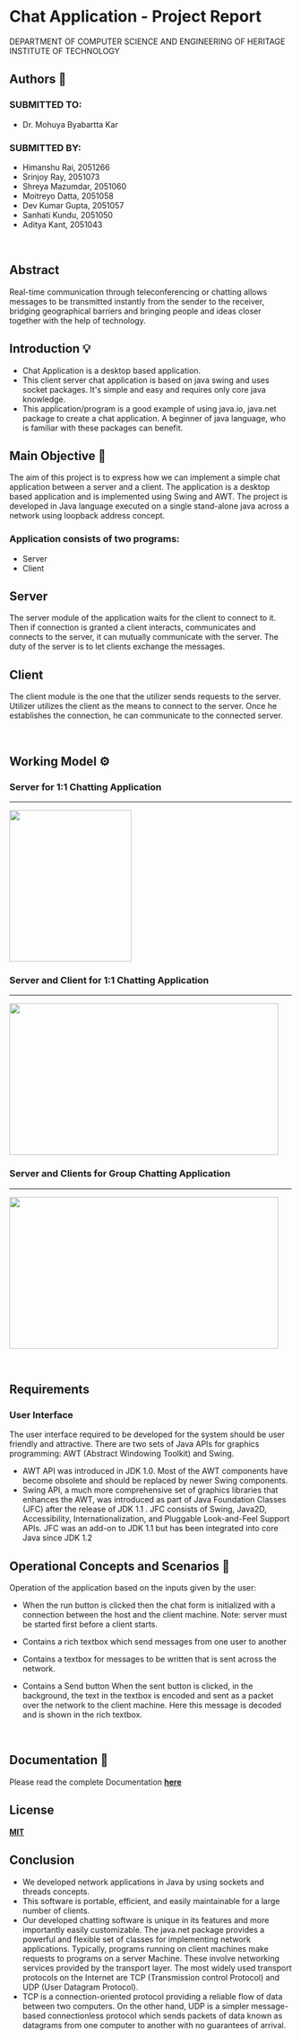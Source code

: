 
# Chat Application - Project Report 

DEPARTMENT OF COMPUTER SCIENCE AND ENGINEERING
OF HERITAGE INSTITUTE OF TECHNOLOGY


## Authors :ledger:

### SUBMITTED TO: 
- Dr. Mohuya Byabartta Kar
### SUBMITTED BY:
- Himanshu Rai, 2051266
- Srinjoy Ray, 2051073
- Shreya Mazumdar, 2051060
- Moitreyo Datta, 2051058
- Dev Kumar Gupta, 2051057
- Sanhati Kundu, 2051050
- Aditya Kant, 2051043 

&nbsp;

## Abstract 

Real-time communication through teleconferencing or chatting allows messages to be transmitted instantly from the sender to the receiver, bridging geographical barriers and bringing people and ideas closer together with the help of technology.

## Introduction :bulb:

- Chat Application is a desktop based application.
- This client server chat application is based on java swing and uses socket packages. It's simple and easy and requires only core java knowledge. 
- This application/program is a good example of using java.io, java.net package to create a chat application. A beginner of java language, who is familiar with these packages can benefit.

## Main Objective :dart:

The aim of this project is to express how we can implement a simple chat application between a server and a client. The application is a desktop based application and is implemented using Swing and AWT. The project is developed in Java language executed on a single stand-alone java across a network using loopback address concept.

### Application consists of two programs:

- Server
- Client

## Server
The server module of the application waits for the client to connect to it. Then if connection is granted a client interacts, communicates and connects to the server, it can mutually communicate with the server. The duty of the server is to let clients exchange the messages.

## Client
The client module is the one that the utilizer sends requests to the server. Utilizer utilizes the client as the means to connect to the server. Once he establishes the connection, he can communicate to the connected server.

&nbsp;

## Working Model :gear:

### Server for 1:1 Chatting Application
<hr>
<img src="https://user-images.githubusercontent.com/77541795/233034073-920d2e30-4699-4ed1-8017-d96a9d35f0be.png" width="218" height="270">

### Server and Client for 1:1 Chatting Application
<hr>
<img src="https://user-images.githubusercontent.com/77541795/233035755-1e2e5447-6800-4854-b998-8bf71b92ff5c.png" width="480" height="270">


### Server and Clients for Group Chatting Application
<hr>
<img src="https://user-images.githubusercontent.com/77541795/233037423-c94fa91f-b4c3-4c5a-a963-592497c054ca.png" width="480" height="270">

&nbsp;
## Requirements

### User Interface

The user interface required to be developed for the system should be user friendly and attractive.
There are two sets of Java APIs for graphics programming: AWT (Abstract Windowing Toolkit) and Swing.

- AWT API was introduced in JDK 1.0. Most of the AWT components have become obsolete and should be replaced by newer Swing components.
- Swing API, a much more comprehensive set of graphics libraries that enhances the AWT, was introduced as part of Java Foundation Classes (JFC) after the release of JDK 1.1 . JFC consists of Swing, Java2D, Accessibility, Internationalization, and Pluggable Look-and-Feel Support APIs. JFC was an add-on to JDK 1.1 but has been integrated into core Java since JDK 1.2

## Operational Concepts and Scenarios :book:
Operation of the application based on the inputs given by the user:

- When the run button is clicked then the chat form is initialized with a connection between the host and the client machine.
Note: server must be started first before a client starts.

- Contains a rich textbox which send messages from one user to another
- Contains a textbox for messages to be written that is sent across the network.
- Contains a Send button
When the sent button is clicked, in the background, the text in the textbox is encoded and sent as a packet over the network to the client machine. Here this message is decoded and is shown in the rich textbox.

&nbsp;
## Documentation :bookmark:

Please read the complete Documentation [**here**](https://github.com/HIMU-2001/CN_Project/blob/main/DOCUMENTATION.pdf)



## License

[**MIT**](https://choosealicense.com/licenses/mit/)


## Conclusion
- We developed network applications in Java by using sockets and threads concepts. 
- This software is portable, efficient, and easily maintainable for a large number of clients. 
- Our developed chatting software is unique in its features and more importantly easily customizable. The java.net package provides a powerful and flexible set of classes for implementing network applications. Typically, programs running on client machines make requests to programs on a server Machine. These involve networking services provided by the transport layer. The most widely used transport protocols on the Internet are TCP (Transmission control Protocol) and UDP (User Datagram Protocol).
- TCP is a connection-oriented protocol providing a reliable flow of data between two computers. On the other hand, UDP is a simpler message-based connectionless protocol which sends packets of data known as datagrams from one computer to another with no guarantees of arrival.


